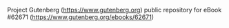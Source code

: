 Project Gutenberg (https://www.gutenberg.org) public repository for
eBook #62671 (https://www.gutenberg.org/ebooks/62671)
